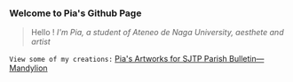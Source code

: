 ### Welcome to Pia's Github Page

>Hello ! *I'm Pia, a student of Ateneo de Naga University, aesthete and artist*

`View some of my creations:`
[Pia's Artworks for SJTP Parish Bulletin⁠—Mandylion](https://drive.google.com/drive/folders/18WR0FAunmyHOkwyDFGst7SoGH-M0TD3M?usp=sharing)

